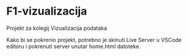 # F1-vizualizacija
Projekt za kolegij Vizualizacija podataka

Kako bi se pokrenio projekt, potrebno je skinuti Live Server u VSCode editoru i pokrenuti server unutar home.html datoteke.

